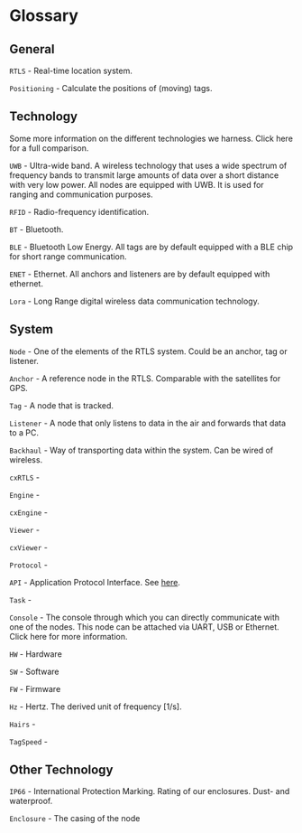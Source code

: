 # Glossary

## General
`RTLS` - Real-time location system.

`Positioning` - Calculate the positions of (moving) tags.

## Technology
Some more information on the different technologies we harness. Click here for a full comparison.

`UWB` - Ultra-wide band. A wireless technology that uses a wide spectrum of frequency bands to transmit large amounts of data over a short distance with very low power. All nodes are equipped with UWB. It is used for ranging and communication purposes.

`RFID` - Radio-frequency identification.

`BT` - Bluetooth.

`BLE` - Bluetooth Low Energy. All tags are by default equipped with a BLE chip for short range communication.

`ENET` - Ethernet. All anchors and listeners are by default equipped with ethernet.

`Lora` - Long Range digital wireless data communication technology.

## System
`Node` - One of the elements of the RTLS system. Could be an anchor, tag or listener.

`Anchor` - A reference node in the RTLS. Comparable with the satellites for GPS.

`Tag` - A node that is tracked.

`Listener` - A node that only listens to data in the air and forwards that data to a PC.

`Backhaul` - Way of transporting data within the system. Can be wired of wireless.

`cxRTLS` -

`Engine` -

`cxEngine` -

`Viewer` -

`cxViewer` -

`Protocol` -

`API` - Application Protocol Interface. See [here](../API.html).

`Task` -

`Console` - The console through which you can directly communicate with one of the nodes. This node can be attached via UART, USB or Ethernet.
Click here for more information.

`HW` - Hardware

`SW` - Software

`FW` - Firmware

`Hz` - Hertz. The derived unit of frequency [1/s].

`Hairs` -

`TagSpeed` -

## Other Technology
`IP66` - International Protection Marking. Rating of our enclosures. Dust- and waterproof.

`Enclosure` - The casing of the node
